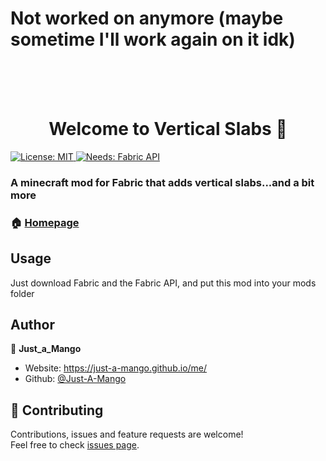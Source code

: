 # Not worked on anymore (maybe sometime I'll work again on it idk)
<br><br><br>
<h1 align="center">Welcome to Vertical Slabs 👋</h1>
<p>
  <a href="#" target="_blank">
    <img alt="License: MIT" src="https://img.shields.io/badge/License-MIT-yellow.svg" />
    <img alt="Needs: Fabric API" src="https://img.shields.io/badge/Needs-Fabric API-dcd4b4.svg" />
  </a>
</p>

### A minecraft mod for Fabric that adds vertical slabs...and a bit more

### 🏠 [Homepage](https://github.com/Just-A-Mango/VerticalSlabs#readme)


## Usage


Just download Fabric and the Fabric API, and put this mod into your mods folder


## Author

👤 **Just_a_Mango**

* Website: https://just-a-mango.github.io/me/
* Github: [@Just-A-Mango](https://github.com/Just-A-Mango)

## 🤝 Contributing

Contributions, issues and feature requests are welcome!<br />Feel free to check [issues page](https://github.com/Just-A-Mango/VerticalSlabs/issues).

